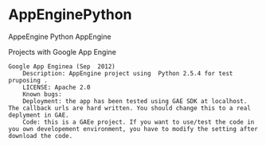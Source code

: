 AppEnginePython
===============

AppeEngine Python 
AppEngine

Projects with Google App Engine

    Google App Enginea (Sep  2012)
        Description: AppEngine project using  Python 2.5.4 for test pruposing .
        LICENSE: Apache 2.0
        Known bugs:
        Deployment: the app has been tested using GAE SDK at localhost. The callback urls are hard written. You should change this to a real deplyment in GAE.
        Code: this is a GAEe project. If you want to use/test the code in you own developement environment, you have to modify the setting after download the code.
    
